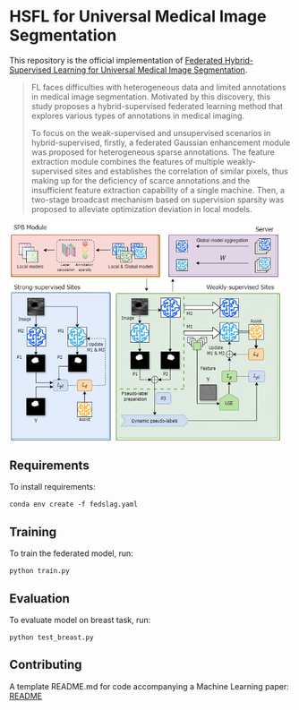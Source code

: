 # HSFL for Universal Medical Image Segmentation

This repository is the official implementation of [Federated Hybrid-Supervised Learning for Universal
Medical Image Segmentation](https://github.com). 

>FL faces difficulties with heterogeneous data and limited annotations in medical image segmentation. Motivated by this discovery, this study proposes a hybrid-supervised federated learning method that explores various types of annotations in medical imaging.
>
>To focus on the weak-supervised and unsupervised scenarios in hybrid-supervised, firstly, a federated Gaussian enhancement module was proposed for heterogeneous sparse annotations. The feature extraction module combines the features of multiple weakly-supervised sites and establishes the correlation of similar pixels, thus making up for the deficiency of scarce annotations and the insufficient feature extraction capability of a single machine. Then, a two-stage broadcast mechanism based on supervision sparsity was proposed to alleviate optimization deviation in local models. 

<img src="README.assets/image-20240917111718294.png" alt="image-20240917111718294" style="zoom: 67%;" />

## Requirements

To install requirements:

```setup
conda env create -f fedslag.yaml
```

## Training

To train the federated model, run:

```train
python train.py
```

## Evaluation

To evaluate model on breast task, run:

```eval
python test_breast.py
```

## Contributing

A template README.md for code accompanying a Machine Learning paper:  [README](https://raw.githubusercontent.com/paperswithcode/releasing-research-code/master/templates/README.md)